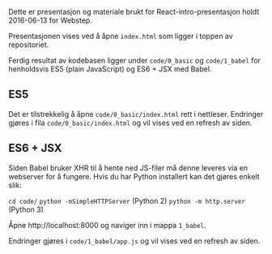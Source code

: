 Dette er presentasjon og materiale brukt for React-intro-presentasjon holdt 2016-06-13 for Webstep.

Presentasjonen vises ved å åpne `index.html` som ligger i toppen av repositoriet.

Ferdig resultat av kodebasen ligger under `code/0_basic` og `code/1_babel` for henholdsvis ES5 (plain JavaScript) og ES6 + JSX med Babel.

## ES5

Det er tilstrekkelig å åpne `code/0_basic/index.html` rett i nettleser. Endringer gjøres i fila `code/0_basic/index.html` og vil vises ved en refresh av siden.

## ES6 + JSX

Siden Babel bruker XHR til å hente ned JS-filer må denne leveres via en webserver for å fungere. Hvis du har Python installert kan det gjøres enkelt slik:

`cd code/`
`python -mSimpleHTTPServer` (Python 2)
`python -m http.server` (Python 3)

Åpne http://localhost:8000 og naviger inn i mappa `1_babel`.

Endringer gjøres i `code/1_babel/app.js` og vil vises ved en refresh av siden.
